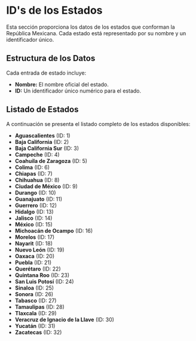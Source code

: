 # ID's de los Estados

Esta sección proporciona los datos de los estados que conforman la República Mexicana. Cada estado está representado por su nombre y un identificador único.

## Estructura de los Datos

Cada entrada de estado incluye:

* **Nombre:** El nombre oficial del estado.
* **ID:** Un identificador único numérico para el estado.

## Listado de Estados

A continuación se presenta el listado completo de los estados disponibles:

* **Aguascalientes** (ID: 1)
* **Baja California** (ID: 2)
* **Baja California Sur** (ID: 3)
* **Campeche** (ID: 4)
* **Coahuila de Zaragoza** (ID: 5)
* **Colima** (ID: 6)
* **Chiapas** (ID: 7)
* **Chihuahua** (ID: 8)
* **Ciudad de México** (ID: 9)
* **Durango** (ID: 10)
* **Guanajuato** (ID: 11)
* **Guerrero** (ID: 12)
* **Hidalgo** (ID: 13)
* **Jalisco** (ID: 14)
* **México** (ID: 15)
* **Michoacán de Ocampo** (ID: 16)
* **Morelos** (ID: 17)
* **Nayarit** (ID: 18)
* **Nuevo León** (ID: 19)
* **Oaxaca** (ID: 20)
* **Puebla** (ID: 21)
* **Querétaro** (ID: 22)
* **Quintana Roo** (ID: 23)
* **San Luis Potosí** (ID: 24)
* **Sinaloa** (ID: 25)
* **Sonora** (ID: 26)
* **Tabasco** (ID: 27)
* **Tamaulipas** (ID: 28)
* **Tlaxcala** (ID: 29)
* **Veracruz de Ignacio de la Llave** (ID: 30)
* **Yucatán** (ID: 31)
* **Zacatecas** (ID: 32)
